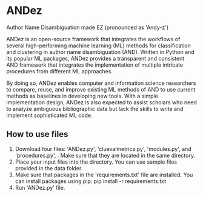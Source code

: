 # ANDez
Author Name Disambiguation made EZ (pronounced as 'Andy-z')

ANDez is an open-source framework that integrates the workflows of several high-performing machine learning (ML) methods for classification and clustering in author name disambiguation (AND). Written in Python and its popular ML packages, ANDez provides a transparent and consistent AND framework that integrates the implementation of multiple intricate procedures from different ML approaches. 

By doing so, ANDez enables computer and information science researchers to compare, reuse, and improve existing ML methods of AND to use current methods as baselines in developing new tools. With a simple implementation design, ANDez is also expected to assist scholars who need to analyze ambiguous bibliographic data but lack the skills to write and implement sophisticated ML code.

## How to use files
1. Download four files: 'ANDez.py', 'cluevalmetrics.py', 'modules.py', and 'procedures.py', . Make sure that they are located in the same directory. <br />
2. Place your input files into the directory. You can use sample files provided in the data folder. <br />
3. Make sure that packages in the 'requirements.txt' file are installed. You can install packages using pip: pip install -r requirements.txt  
4. Run 'ANDez.py' file. <br />
